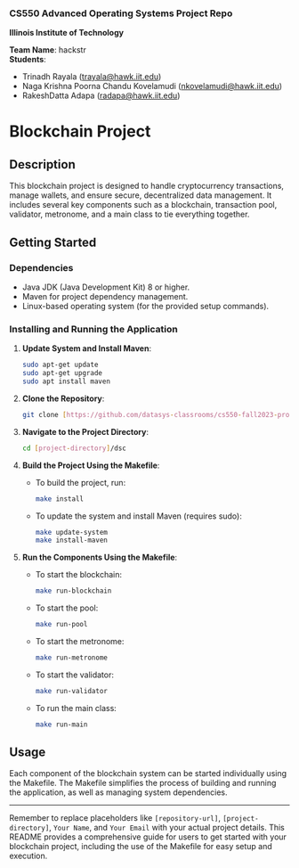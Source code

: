 ### CS550 Advanced Operating Systems Project Repo
**Illinois Institute of Technology**  

**Team Name**: hackstr  
**Students**:  
* Trinadh Rayala (trayala@hawk.iit.edu)
* Naga Krishna Poorna Chandu Kovelamudi (nkovelamudi@hawk.iit.edu)  
* RakeshDatta Adapa (radapa@hawk.iit.edu)  



# Blockchain Project

## Description
This blockchain project is designed to handle cryptocurrency transactions, manage wallets, and ensure secure, decentralized data management. It includes several key components such as a blockchain, transaction pool, validator, metronome, and a main class to tie everything together.

## Getting Started

### Dependencies
- Java JDK (Java Development Kit) 8 or higher.
- Maven for project dependency management.
- Linux-based operating system (for the provided setup commands).

### Installing and Running the Application

1. **Update System and Install Maven**:
   ```sh
   sudo apt-get update
   sudo apt-get upgrade
   sudo apt install maven
   ```

2. **Clone the Repository**:
   ```sh
   git clone [https://github.com/datasys-classrooms/cs550-fall2023-project-hackstr]
   ```

3. **Navigate to the Project Directory**:
   ```sh
   cd [project-directory]/dsc
   ```

4. **Build the Project Using the Makefile**:
   - To build the project, run:
     ```sh
     make install
     ```
   - To update the system and install Maven (requires sudo):
     ```sh
     make update-system
     make install-maven
     ```

5. **Run the Components Using the Makefile**:
   - To start the blockchain:
     ```sh
     make run-blockchain
     ```
   - To start the pool:
     ```sh
     make run-pool
     ```
   - To start the metronome:
     ```sh
     make run-metronome
     ```
   - To start the validator:
     ```sh
     make run-validator
     ```
   - To run the main class:
     ```sh
     make run-main
     ```

## Usage

Each component of the blockchain system can be started individually using the Makefile. The Makefile simplifies the process of building and running the application, as well as managing system dependencies.

---

Remember to replace placeholders like `[repository-url]`, `[project-directory]`, `Your Name`, and `Your Email` with your actual project details. This README provides a comprehensive guide for users to get started with your blockchain project, including the use of the Makefile for easy setup and execution.
